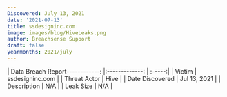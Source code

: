 ```yaml
---
Discovered: July 13, 2021
date: '2021-07-13'
title: ssdesigninc.com
image: images/blog/HiveLeaks.png
author: Breachsense Support
draft: false
yearmonths: 2021/july
---
```


| Data Breach Report------------:   |:-------------:    | :-----:|
| Victim    | ssdesigninc.com      | 
| Threat Actor    | Hive      | 
| Date Discovered    | Jul 13, 2021      | 
| Description    | N/A      | 
| Leak Size    | N/A      | 

